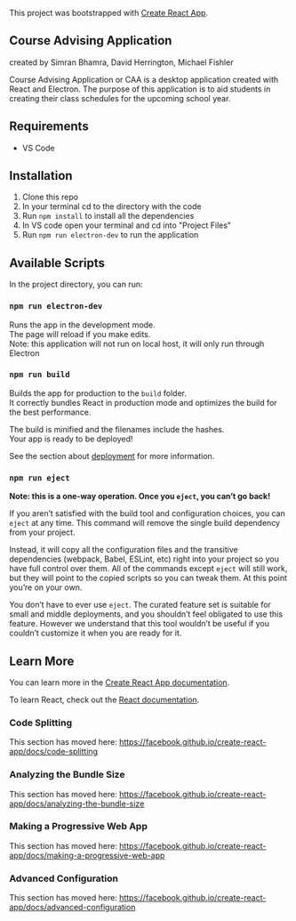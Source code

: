 This project was bootstrapped with [Create React App](https://github.com/facebook/create-react-app).

## Course Advising Application
created by Simran Bhamra, David Herrington, Michael Fishler 

Course Advising Application or CAA is a desktop application created with React and Electron. The purpose of this application is to aid students in creating their class schedules for the upcoming school year. 

## Requirements 
* VS Code 

## Installation 
1. Clone this repo
2. In your terminal cd to the directory with the code
3. Run `npm install` to install all the dependencies 
4. In VS code open your terminal and cd into "Project Files"
5. Run `npm run electron-dev` to run the application

## Available Scripts

In the project directory, you can run:

### `npm run electron-dev`
Runs the app in the development mode.<br />
The page will reload if you make edits.<br />
Note: this application will not run on local host, it will only run through Electron


### `npm run build`

Builds the app for production to the `build` folder.<br />
It correctly bundles React in production mode and optimizes the build for the best performance.

The build is minified and the filenames include the hashes.<br />
Your app is ready to be deployed!

See the section about [deployment](https://facebook.github.io/create-react-app/docs/deployment) for more information.

### `npm run eject`

**Note: this is a one-way operation. Once you `eject`, you can’t go back!**

If you aren’t satisfied with the build tool and configuration choices, you can `eject` at any time. This command will remove the single build dependency from your project.

Instead, it will copy all the configuration files and the transitive dependencies (webpack, Babel, ESLint, etc) right into your project so you have full control over them. All of the commands except `eject` will still work, but they will point to the copied scripts so you can tweak them. At this point you’re on your own.

You don’t have to ever use `eject`. The curated feature set is suitable for small and middle deployments, and you shouldn’t feel obligated to use this feature. However we understand that this tool wouldn’t be useful if you couldn’t customize it when you are ready for it.

## Learn More

You can learn more in the [Create React App documentation](https://facebook.github.io/create-react-app/docs/getting-started).

To learn React, check out the [React documentation](https://reactjs.org/).

### Code Splitting

This section has moved here: https://facebook.github.io/create-react-app/docs/code-splitting

### Analyzing the Bundle Size

This section has moved here: https://facebook.github.io/create-react-app/docs/analyzing-the-bundle-size

### Making a Progressive Web App

This section has moved here: https://facebook.github.io/create-react-app/docs/making-a-progressive-web-app

### Advanced Configuration

This section has moved here: https://facebook.github.io/create-react-app/docs/advanced-configuration




